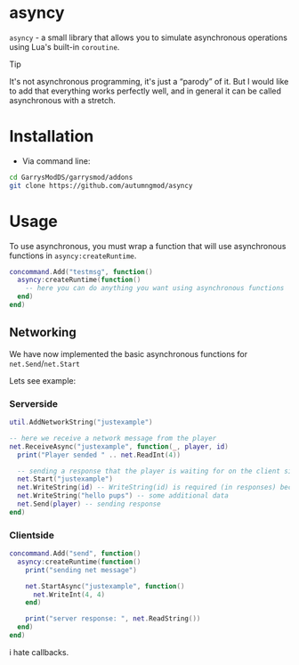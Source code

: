 # asyncy
``asyncy`` - a small library that allows you to simulate asynchronous operations using Lua's built-in ``coroutine``.

> [!TIP]
> It's not asynchronous programming, it's just a “parody” of it. But I would like to add that everything works perfectly well, and in general it can be called asynchronous with a stretch.

# Installation
* Via command line:
```bash
cd GarrysModDS/garrysmod/addons
git clone https://github.com/autumngmod/asyncy
```

# Usage
To use asynchronous, you must wrap a function that will use asynchronous functions in ``asyncy:createRuntime``.
```lua
concommand.Add("testmsg", function()
  asyncy:createRuntime(function()
    -- here you can do anything you want using asynchronous functions
  end)
end)
```

## Networking
We have now implemented the basic asynchronous functions for ``net.Send``/``net.Start``

Lets see example:
### Serverside
```lua
util.AddNetworkString("justexample")

-- here we receive a network message from the player
net.ReceiveAsync("justexample", function(_, player, id)
  print("Player sended " .. net.ReadInt(4))

  -- sending a response that the player is waiting for on the client side
  net.Start("justexample")
  net.WriteString(id) -- WriteString(id) is required (in responses) because the Lua clientside uses it to identify which message the player has received a response to.
  net.WriteString("hello pups") -- some additional data
  net.Send(player) -- sending response
end)
```
### Clientside
```lua
concommand.Add("send", function()
  asyncy:createRuntime(function()
    print("sending net message")

    net.StartAsync("justexample", function()
      net.WriteInt(4, 4)
    end)

    print("server response: ", net.ReadString())
  end)
end)
```

i hate callbacks.